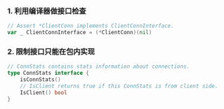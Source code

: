### 1. 利用编译器做接口检查

```go
// Assert *ClientConn implements ClientConnInterface.
var _ ClientConnInterface = (*ClientConn)(nil)
```

### 2. 限制接口只能在包内实现

```go
// ConnStats contains stats information about connections.
type ConnStats interface {
	isConnStats()
	// IsClient returns true if this ConnStats is from client side.
	IsClient() bool
}
```
